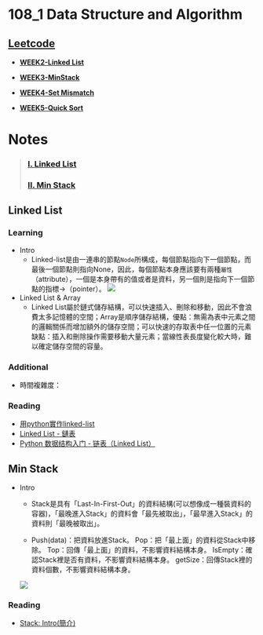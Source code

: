 # 108_1 Data Structure and Algorithm

##  [Leetcode](https://github.com/Yuni-wih/DSA-learning/tree/master/DSA-Leetcode)
  
   * [**WEEK2-Linked List**](https://github.com/Yuni-wih/DSA-learning/tree/master/DSA-Leetcode/Week2%20%7C%7C%20Linked%20List)

   * [**WEEK3-MinStack**](https://github.com/Yuni-wih/DSA-learning/tree/master/DSA-Leetcode/Week3%20%7C%7C%20MinStack)

   * [**WEEK4-Set Mismatch**](https://github.com/Yuni-wih/DSA-learning/tree/master/DSA-Leetcode/Week4%20%7C%7C%20Set%20Mismatch)
   * [**WEEK5-Quick Sort**]()


# Notes
>###  [I. Linked List](#linkedlist)
>###  [II. Min Stack](#minstack)


## __Linked List__
### Learning

* Intro
    * Linked-list是由一連串的節點`Node`所構成，每個節點指向下一個節點，而最後一個節點則指向None，因此，每個節點本身應該要有兩種`屬性`（attribute），一個是本身帶有的值或者是資料，另一個則是指向下一個節點的指標->（pointer）。
    ![](https://i.imgur.com/AOctXtZ.png)
* Linked List & Array
    * Linked List屬於鏈式儲存結構，可以快速插入、刪除和移動，因此不會浪費太多記憶體的空間；Array是順序儲存結構，優點：無需為表中元素之間的邏輯關係而增加額外的儲存空間；可以快速的存取表中任一位置的元素缺點：插入和刪除操作需要移動大量元素；當線性表長度變化較大時，難以確定儲存空間的容量。

### Additional

* 時間複雜度：
    
   
### Reading
* [用python實作linked-list](https://medium.com/@tobby168/用python實作linked-list-524441133d4d)
* [Linked List - 鏈表](https://algorithm.yuanbin.me/zh-tw/basics_data_structure/linked_list.html)
* [Python 数据结构入门 - 链表（Linked List）](https://python123.io/index/topics/data_structure/linked_list)

## **Min Stack**

* Intro
    * Stack是具有「Last-In-First-Out」的資料結構(可以想像成一種裝資料的容器)，「最晚進入Stack」的資料會「最先被取出」，「最早進入Stack」的資料則「最晚被取出」。

    * Push(data)：把資料放進Stack。
    Pop：把「最上面」的資料從Stack中移除。
    Top：回傳「最上面」的資料，不影響資料結構本身。
    IsEmpty：確認Stack裡是否有資料，不影響資料結構本身。
    getSize：回傳Stack裡的資料個數，不影響資料結構本身。

    ![](https://i.imgur.com/H3HBwef.png)
    
### Reading
* [Stack: Intro(簡介)](http://alrightchiu.github.io/SecondRound/stack-introjian-jie.html)



